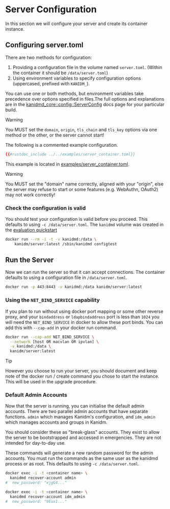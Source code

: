 # Server Configuration

In this section we will configure your server and create its container instance.

## Configuring server.toml

There are two methods for configuration:

1. Providing a configuration file in the volume named `server.toml`. (Within the container it should be
   `/data/server.toml`)
2. Using environment variables to specify configuration options (uppercased, prefixed with `KANIDM_`).

You can use one or both methods, but environment variables take precedence over options specified in files.The full
options and explanations are in the
[kanidmd_core::config::ServerConfig](https://kanidm.github.io/kanidm/master/rustdoc/kanidmd_core/config/struct.ServerConfig.html)
docs page for your particular build.

> [!WARNING]
>
> You MUST set the `domain`, `origin`, `tls_chain` and `tls_key` options via one method or the other, or the server
> cannot start!

The following is a commented example configuration.

```toml
{{#rustdoc_include ../../examples/server_container.toml}}
```

This example is located in
[examples/server_container.toml](https://github.com/kanidm/kanidm/blob/master/examples/server_container.toml).

> [!WARNING]
>
> You MUST set the "domain" name correctly, aligned with your "origin", else the server may refuse to start or some
> features (e.g. WebAuthn, OAuth2) may not work correctly!

### Check the configuration is valid

You should test your configuration is valid before you proceed. This defaults to using `-c /data/server.toml`. The
`kanidmd` volume was created in the [evaluation quickstart](evaluation_quickstart.md)

```bash
docker run --rm -i -t -v kanidmd:/data \
    kanidm/server:latest /sbin/kanidmd configtest
```

## Run the Server

Now we can run the server so that it can accept connections. The container defaults to using a configuration file in
`/data/server.toml`.

```bash
docker run -p 443:8443 -v kanidmd:/data kanidm/server:latest
```

### Using the `NET_BIND_SERVICE` capability

If you plan to run without using docker port mapping or some other reverse proxy, and your `bindaddress` or
`ldapbindaddress` port is less than `1024` you will need the `NET_BIND_SERVICE` in docker to allow these port binds. You
can add this with `--cap-add` in your docker run command.

```bash
docker run --cap-add NET_BIND_SERVICE \
  --network [host OR macvlan OR ipvlan] \
  -v kanidmd:/data \
  kanidm/server:latest
```

> [!TIP]
>
> However you choose to run your server, you should document and keep note of the docker run / create command you chose
> to start the instance. This will be used in the upgrade procedure.

### Default Admin Accounts

Now that the server is running, you can initialise the default admin accounts. There are two parallel admin accounts
that have separate functions. `admin` which manages Kanidm's configuration, and `idm_admin` which manages accounts and
groups in Kanidm.

You should consider these as "break-glass" accounts. They exist to allow the server to be bootstrapped and accessed in
emergencies. They are not intended for day-to-day use.

These commands will generate a new random password for the admin accounts. You must run the commands as the same user as
the kanidmd process or as root. This defaults to using `-c /data/server.toml`.

```bash
docker exec -i -t <container name> \
  kanidmd recover-account admin
#  new_password: "xjgG4..."
```

```bash
docker exec -i -t <container name> \
  kanidmd recover-account idm_admin
#  new_password: "9Eux1..."
```
